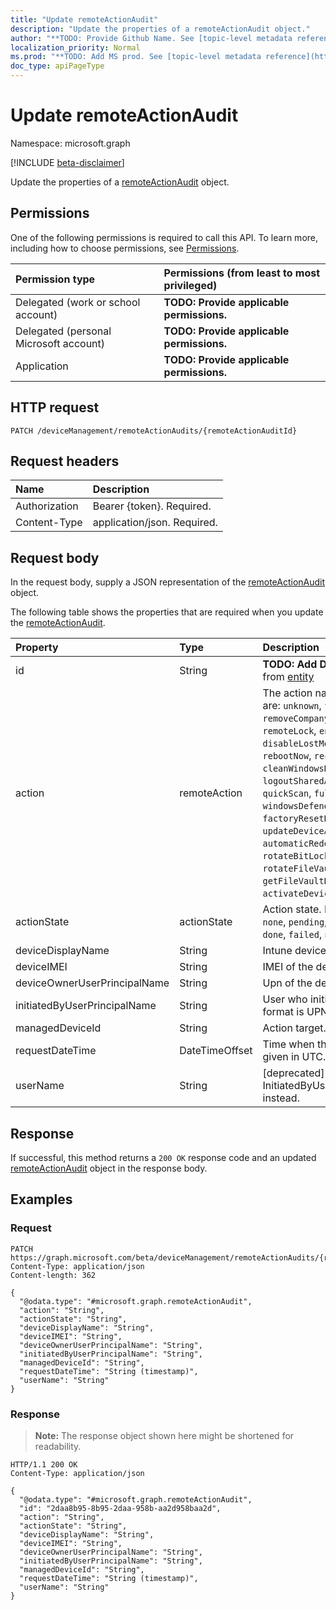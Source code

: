 ```yaml
---
title: "Update remoteActionAudit"
description: "Update the properties of a remoteActionAudit object."
author: "**TODO: Provide Github Name. See [topic-level metadata reference](https://msgo.azurewebsites.net/add/document/guidelines/metadata.html#topic-level-metadata)**"
localization_priority: Normal
ms.prod: "**TODO: Add MS prod. See [topic-level metadata reference](https://msgo.azurewebsites.net/add/document/guidelines/metadata.html#topic-level-metadata)**"
doc_type: apiPageType
---
```


# Update remoteActionAudit
Namespace: microsoft.graph

[!INCLUDE [beta-disclaimer](../../includes/beta-disclaimer.md)]

Update the properties of a [remoteActionAudit](../resources/remoteactionaudit.md) object.

## Permissions
One of the following permissions is required to call this API. To learn more, including how to choose permissions, see [Permissions](/graph/permissions-reference).

|Permission type|Permissions (from least to most privileged)|
|:---|:---|
|Delegated (work or school account)|**TODO: Provide applicable permissions.**|
|Delegated (personal Microsoft account)|**TODO: Provide applicable permissions.**|
|Application|**TODO: Provide applicable permissions.**|

## HTTP request

<!-- {
  "blockType": "ignored"
}
-->
``` http
PATCH /deviceManagement/remoteActionAudits/{remoteActionAuditId}
```

## Request headers
|Name|Description|
|:---|:---|
|Authorization|Bearer {token}. Required.|
|Content-Type|application/json. Required.|

## Request body
In the request body, supply a JSON representation of the [remoteActionAudit](../resources/remoteactionaudit.md) object.

The following table shows the properties that are required when you update the [remoteActionAudit](../resources/remoteactionaudit.md).

|Property|Type|Description|
|:---|:---|:---|
|id|String|**TODO: Add Description** Inherited from [entity](../resources/entity.md)|
|action|remoteAction|The action name. Possible values are: `unknown`, `factoryReset`, `removeCompanyData`, `resetPasscode`, `remoteLock`, `enableLostMode`, `disableLostMode`, `locateDevice`, `rebootNow`, `recoverPasscode`, `cleanWindowsDevice`, `logoutSharedAppleDeviceActiveUser`, `quickScan`, `fullScan`, `windowsDefenderUpdateSignatures`, `factoryResetKeepEnrollmentData`, `updateDeviceAccount`, `automaticRedeployment`, `shutDown`, `rotateBitLockerKeys`, `rotateFileVaultKey`, `getFileVaultKey`, `setDeviceName`, `activateDeviceEsim`.|
|actionState|actionState|Action state. Possible values are: `none`, `pending`, `canceled`, `active`, `done`, `failed`, `notSupported`.|
|deviceDisplayName|String|Intune device name.|
|deviceIMEI|String|IMEI of the device.|
|deviceOwnerUserPrincipalName|String|Upn of the device owner.|
|initiatedByUserPrincipalName|String|User who initiated the device action, format is UPN.|
|managedDeviceId|String|Action target.|
|requestDateTime|DateTimeOffset|Time when the action was issued, given in UTC.|
|userName|String|\[deprecated\] Please use InitiatedByUserPrincipalName instead.|



## Response

If successful, this method returns a `200 OK` response code and an updated [remoteActionAudit](../resources/remoteactionaudit.md) object in the response body.

## Examples

### Request
<!-- {
  "blockType": "request",
  "name": "update_remoteactionaudit"
}
-->
``` http
PATCH https://graph.microsoft.com/beta/deviceManagement/remoteActionAudits/{remoteActionAuditId}
Content-Type: application/json
Content-length: 362

{
  "@odata.type": "#microsoft.graph.remoteActionAudit",
  "action": "String",
  "actionState": "String",
  "deviceDisplayName": "String",
  "deviceIMEI": "String",
  "deviceOwnerUserPrincipalName": "String",
  "initiatedByUserPrincipalName": "String",
  "managedDeviceId": "String",
  "requestDateTime": "String (timestamp)",
  "userName": "String"
}
```


### Response
>**Note:** The response object shown here might be shortened for readability.
<!-- {
  "blockType": "response",
  "truncated": true
}
-->
``` http
HTTP/1.1 200 OK
Content-Type: application/json

{
  "@odata.type": "#microsoft.graph.remoteActionAudit",
  "id": "2daa8b95-8b95-2daa-958b-aa2d958baa2d",
  "action": "String",
  "actionState": "String",
  "deviceDisplayName": "String",
  "deviceIMEI": "String",
  "deviceOwnerUserPrincipalName": "String",
  "initiatedByUserPrincipalName": "String",
  "managedDeviceId": "String",
  "requestDateTime": "String (timestamp)",
  "userName": "String"
}
```

